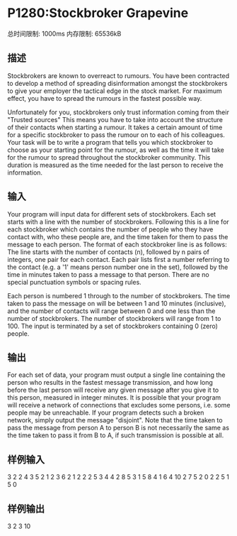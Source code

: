 # P1280:Stockbroker Grapevine

总时间限制: 1000ms 内存限制: 65536kB
## 描述
Stockbrokers are known to overreact to rumours. You have been contracted to develop a method of spreading disinformation amongst the stockbrokers to give your employer the tactical edge in the stock market. For maximum effect, you have to spread the rumours in the fastest possible way.

Unfortunately for you, stockbrokers only trust information coming from their "Trusted sources" This means you have to take into account the structure of their contacts when starting a rumour. It takes a certain amount of time for a specific stockbroker to pass the rumour on to each of his colleagues. Your task will be to write a program that tells you which stockbroker to choose as your starting point for the rumour, as well as the time it will take for the rumour to spread throughout the stockbroker community. This duration is measured as the time needed for the last person to receive the information.
## 输入
Your program will input data for different sets of stockbrokers. Each set starts with a line with the number of stockbrokers. Following this is a line for each stockbroker which contains the number of people who they have contact with, who these people are, and the time taken for them to pass the message to each person. The format of each stockbroker line is as follows: The line starts with the number of contacts (n), followed by n pairs of integers, one pair for each contact. Each pair lists first a number referring to the contact (e.g. a '1' means person number one in the set), followed by the time in minutes taken to pass a message to that person. There are no special punctuation symbols or spacing rules.

Each person is numbered 1 through to the number of stockbrokers. The time taken to pass the message on will be between 1 and 10 minutes (inclusive), and the number of contacts will range between 0 and one less than the number of stockbrokers. The number of stockbrokers will range from 1 to 100. The input is terminated by a set of stockbrokers containing 0 (zero) people.

## 输出
For each set of data, your program must output a single line containing the person who results in the fastest message transmission, and how long before the last person will receive any given message after you give it to this person, measured in integer minutes.
It is possible that your program will receive a network of connections that excludes some persons, i.e. some people may be unreachable. If your program detects such a broken network, simply output the message "disjoint". Note that the time taken to pass the message from person A to person B is not necessarily the same as the time taken to pass it from B to A, if such transmission is possible at all.
## 样例输入
3
2 2 4 3 5
2 1 2 3 6
2 1 2 2 2
5
3 4 4 2 8 5 3
1 5 8
4 1 6 4 10 2 7 5 2
0
2 2 5 1 5
0
## 样例输出
3 2
3 10